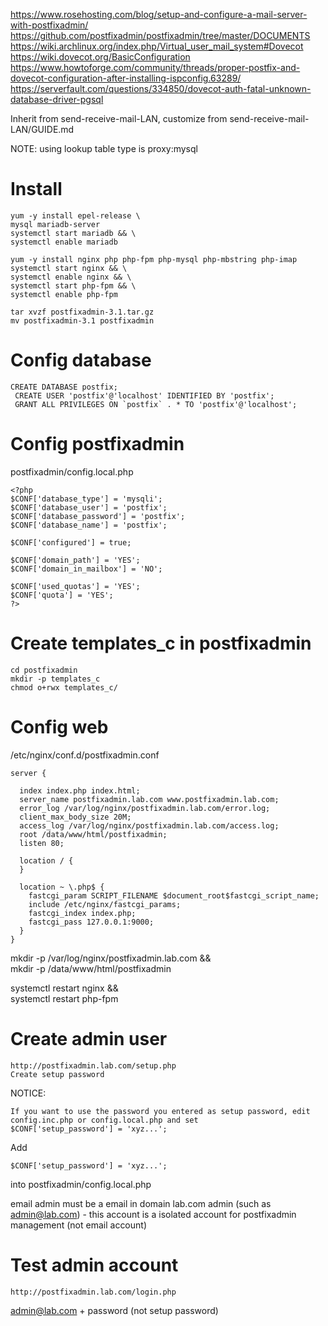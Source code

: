 https://www.rosehosting.com/blog/setup-and-configure-a-mail-server-with-postfixadmin/
https://github.com/postfixadmin/postfixadmin/tree/master/DOCUMENTS
https://wiki.archlinux.org/index.php/Virtual_user_mail_system#Dovecot
https://wiki.dovecot.org/BasicConfiguration
https://www.howtoforge.com/community/threads/proper-postfix-and-dovecot-configuration-after-installing-ispconfig.63289/
https://serverfault.com/questions/334850/dovecot-auth-fatal-unknown-database-driver-pgsql


Inherit from send-receive-mail-LAN, customize from send-receive-mail-LAN/GUIDE.md

NOTE: using lookup table type is proxy:mysql

# Install
```
yum -y install epel-release \
mysql mariadb-server
systemctl start mariadb && \
systemctl enable mariadb

yum -y install nginx php php-fpm php-mysql php-mbstring php-imap
systemctl start nginx && \
systemctl enable nginx && \
systemctl start php-fpm && \
systemctl enable php-fpm

tar xvzf postfixadmin-3.1.tar.gz
mv postfixadmin-3.1 postfixadmin
```

# Config database
```
CREATE DATABASE postfix;
 CREATE USER 'postfix'@'localhost' IDENTIFIED BY 'postfix';
 GRANT ALL PRIVILEGES ON `postfix` . * TO 'postfix'@'localhost';
```

# Config postfixadmin

postfixadmin/config.local.php
```
<?php
$CONF['database_type'] = 'mysqli';
$CONF['database_user'] = 'postfix';
$CONF['database_password'] = 'postfix';
$CONF['database_name'] = 'postfix';

$CONF['configured'] = true;

$CONF['domain_path'] = 'YES';
$CONF['domain_in_mailbox'] = 'NO';

$CONF['used_quotas'] = 'YES';
$CONF['quota'] = 'YES';
?>
```

# Create templates_c in postfixadmin
```
cd postfixadmin
mkdir -p templates_c
chmod o+rwx templates_c/
```

# Config web
/etc/nginx/conf.d/postfixadmin.conf
```
server {

  index index.php index.html;
  server_name postfixadmin.lab.com www.postfixadmin.lab.com;
  error_log /var/log/nginx/postfixadmin.lab.com/error.log;
  client_max_body_size 20M;
  access_log /var/log/nginx/postfixadmin.lab.com/access.log;
  root /data/www/html/postfixadmin;
  listen 80;

  location / {
  }

  location ~ \.php$ {
    fastcgi_param SCRIPT_FILENAME $document_root$fastcgi_script_name;
    include /etc/nginx/fastcgi_params;
    fastcgi_index index.php;
    fastcgi_pass 127.0.0.1:9000;
  }
}
```
mkdir -p /var/log/nginx/postfixadmin.lab.com && \
mkdir -p /data/www/html/postfixadmin

systemctl restart nginx && \
systemctl restart php-fpm

# Create admin user
```
http://postfixadmin.lab.com/setup.php
Create setup password
```
NOTICE:
```
If you want to use the password you entered as setup password, edit config.inc.php or config.local.php and set
$CONF['setup_password'] = 'xyz...';
```
Add
```
$CONF['setup_password'] = 'xyz...';
```
into postfixadmin/config.local.php

email admin must be a email in domain lab.com
admin (such as admin@lab.com) - this account is a isolated account for postfixadmin management (not email account)

# Test admin account
```
http://postfixadmin.lab.com/login.php
```
admin@lab.com + password (not setup password)
